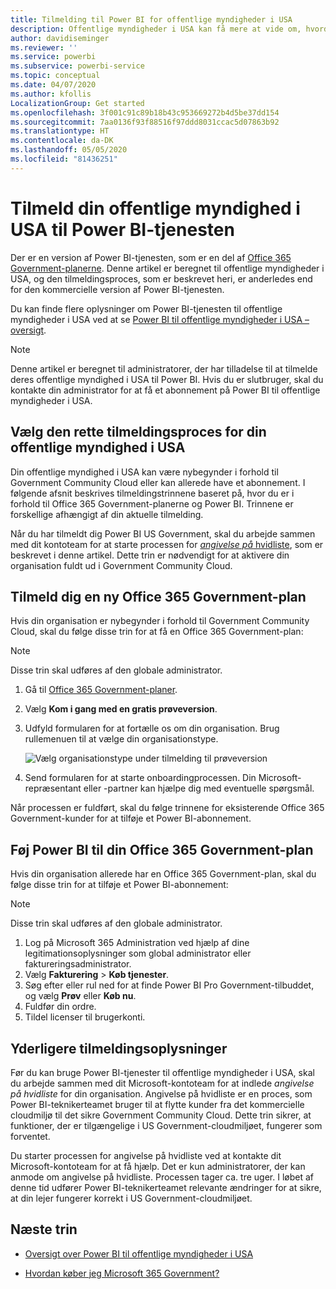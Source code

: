 ```yaml
---
title: Tilmelding til Power BI for offentlige myndigheder i USA
description: Offentlige myndigheder i USA kan få mere at vide om, hvordan de tilmelder sig Power BI, som er Government Community Cloud.
author: davidiseminger
ms.reviewer: ''
ms.service: powerbi
ms.subservice: powerbi-service
ms.topic: conceptual
ms.date: 04/07/2020
ms.author: kfollis
LocalizationGroup: Get started
ms.openlocfilehash: 3f001c91c89b18b43c953669272b4d5be37dd154
ms.sourcegitcommit: 7aa0136f93f88516f97ddd8031ccac5d07863b92
ms.translationtype: HT
ms.contentlocale: da-DK
ms.lasthandoff: 05/05/2020
ms.locfileid: "81436251"
---
```

# <a name="enroll-your-us-government-organization-in-the-power-bi-service"></a>Tilmeld din offentlige myndighed i USA til Power BI-tjenesten

Der er en version af Power BI-tjenesten, som er en del af [Office 365 Government-planerne](https://www.microsoft.com/microsoft-365/government/compare-office-365-government-plans?rtc=1). Denne artikel er beregnet til offentlige myndigheder i USA, og den tilmeldingsproces, som er beskrevet heri, er anderledes end for den kommercielle version af Power BI-tjenesten.

Du kan finde flere oplysninger om Power BI-tjenesten til offentlige myndigheder i USA ved at se [Power BI til offentlige myndigheder i USA – oversigt](service-govus-overview.md).

> [!NOTE]
> Denne artikel er beregnet til administratorer, der har tilladelse til at tilmelde deres offentlige myndighed i USA til Power BI. Hvis du er slutbruger, skal du kontakte din administrator for at få et abonnement på Power BI til offentlige myndigheder i USA.
> 
> 

## <a name="select-the-right-sign-up-process-for-your-us-government-organization"></a>Vælg den rette tilmeldingsproces for din offentlige myndighed i USA

Din offentlige myndighed i USA kan være nybegynder i forhold til Government Community Cloud eller kan allerede have et abonnement. I følgende afsnit beskrives tilmeldingstrinnene baseret på, hvor du er i forhold til Office 365 Government-planerne og Power BI. Trinnene er forskellige afhængigt af din aktuelle tilmelding.

Når du har tilmeldt dig Power BI US Government, skal du arbejde sammen med dit kontoteam for at starte processen for [*angivelse på* hvidliste](#additional-signup-information), som er beskrevet i denne artikel. Dette trin er nødvendigt for at aktivere din organisation fuldt ud i Government Community Cloud.

## <a name="sign-up-for-a-new-office-365-government-plan"></a>Tilmeld dig en ny Office 365 Government-plan

Hvis din organisation er nybegynder i forhold til Government Community Cloud, skal du følge disse trin for at få en Office 365 Government-plan:

> [!NOTE]
> Disse trin skal udføres af den globale administrator.
>

1. Gå til [Office 365 Government-planer](https://products.office.com/government/office-365-web-services-for-government).
2. Vælg **Kom i gang med en gratis prøveversion**.
3. Udfyld formularen for at fortælle os om din organisation. Brug rullemenuen til at vælge din organisationstype.

   ![Vælg organisationstype under tilmelding til prøveversion](media/service-govus-signup/gcc-trial-signup.png)

4. Send formularen for at starte onboardingprocessen. Din Microsoft-repræsentant eller -partner kan hjælpe dig med eventuelle spørgsmål.

Når processen er fuldført, skal du følge trinnene for eksisterende Office 365 Government-kunder for at tilføje et Power BI-abonnement.

## <a name="add-power-bi-to-an-office-365-government-plan"></a>Føj Power BI til din Office 365 Government-plan

Hvis din organisation allerede har en Office 365 Government-plan, skal du følge disse trin for at tilføje et Power BI-abonnement:

> [!NOTE]
> Disse trin skal udføres af den globale administrator.
> 
> 

1. Log på Microsoft 365 Administration ved hjælp af dine legitimationsoplysninger som global administrator eller faktureringsadministrator.
2. Vælg **Fakturering** > **Køb tjenester**.
4. Søg efter eller rul ned for at finde Power BI Pro Government-tilbuddet, og vælg **Prøv** eller **Køb nu**.
5. Fuldfør din ordre.
6. Tildel licenser til brugerkonti.

## <a name="additional-signup-information"></a>Yderligere tilmeldingsoplysninger

Før du kan bruge Power BI-tjenester til offentlige myndigheder i USA, skal du arbejde sammen med dit Microsoft-kontoteam for at indlede *angivelse på hvidliste* for din organisation. Angivelse på hvidliste er en proces, som Power BI-teknikerteamet bruger til at flytte kunder fra det kommercielle cloudmiljø til det sikre Government Community Cloud. Dette trin sikrer, at funktioner, der er tilgængelige i US Government-cloudmiljøet, fungerer som forventet. 

Du starter processen for angivelse på hvidliste ved at kontakte dit Microsoft-kontoteam for at få hjælp. Det er kun administratorer, der kan anmode om angivelse på hvidliste. Processen tager ca. tre uger. I løbet af denne tid udfører Power BI-teknikerteamet relevante ændringer for at sikre, at din lejer fungerer korrekt i US Government-cloudmiljøet.


## <a name="next-steps"></a>Næste trin

* [Oversigt over Power BI til offentlige myndigheder i USA](service-govus-overview.md)
- [Hvordan køber jeg Microsoft 365 Government?](https://docs.microsoft.com/office365/servicedescriptions/office-365-platform-service-description/office-365-us-government/microsoft-365-government-how-to-buy#how-do-i-buy-microsoft-365-government)